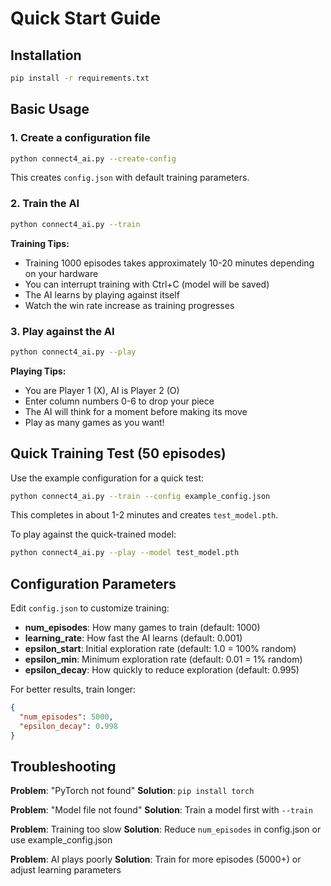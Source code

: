 # Quick Start Guide

## Installation
```bash
pip install -r requirements.txt
```

## Basic Usage

### 1. Create a configuration file
```bash
python connect4_ai.py --create-config
```
This creates `config.json` with default training parameters.

### 2. Train the AI
```bash
python connect4_ai.py --train
```

**Training Tips:**
- Training 1000 episodes takes approximately 10-20 minutes depending on your hardware
- You can interrupt training with Ctrl+C (model will be saved)
- The AI learns by playing against itself
- Watch the win rate increase as training progresses

### 3. Play against the AI
```bash
python connect4_ai.py --play
```

**Playing Tips:**
- You are Player 1 (X), AI is Player 2 (O)
- Enter column numbers 0-6 to drop your piece
- The AI will think for a moment before making its move
- Play as many games as you want!

## Quick Training Test (50 episodes)

Use the example configuration for a quick test:
```bash
python connect4_ai.py --train --config example_config.json
```

This completes in about 1-2 minutes and creates `test_model.pth`.

To play against the quick-trained model:
```bash
python connect4_ai.py --play --model test_model.pth
```

## Configuration Parameters

Edit `config.json` to customize training:

- **num_episodes**: How many games to train (default: 1000)
- **learning_rate**: How fast the AI learns (default: 0.001)
- **epsilon_start**: Initial exploration rate (default: 1.0 = 100% random)
- **epsilon_min**: Minimum exploration rate (default: 0.01 = 1% random)
- **epsilon_decay**: How quickly to reduce exploration (default: 0.995)

For better results, train longer:
```json
{
  "num_episodes": 5000,
  "epsilon_decay": 0.998
}
```

## Troubleshooting

**Problem**: "PyTorch not found"
**Solution**: `pip install torch`

**Problem**: "Model file not found"
**Solution**: Train a model first with `--train`

**Problem**: Training too slow
**Solution**: Reduce `num_episodes` in config.json or use example_config.json

**Problem**: AI plays poorly
**Solution**: Train for more episodes (5000+) or adjust learning parameters
